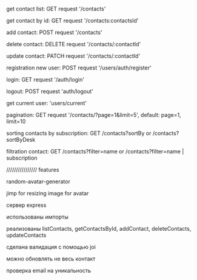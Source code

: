 get contact list: GET request '/contacts'

get contact by id: GET request '/contacts:contactsId'

add contact: POST request '/contacts'

delete contact: DELETE request '/contacts/:contactId'

update contact: PATCH request '/contacts/:contactId'

registration new user: POST request '/users/auth/register'

login: GET request '/auth/login'

logout: POST request 'auth/logout'

get current user: 'users/current'

pagination: GET request '/contacts/?page=1&limit=5', default: page=1, limit=10

sorting contacts by subscription: GET /contacts?sortBy or /contacts?sortByDesk

filtration contact: GET /contacts?filter=name or /contacts?filter=name |
subscription

//////////////// features

random-avatar-generator

jimp for resizing image for avatar

сервер express

использованы импорты

реализованы listContacts, getContactsById, addContact, deleteContacts,
updateContacts

сделана валидация с помощью joi

можно обновлять не весь контакт

проверка email на уникальность

